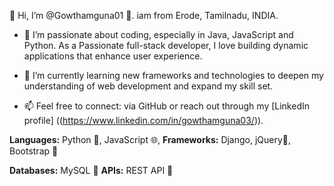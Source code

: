 👋 Hi, I’m @Gowthamguna01 🦄. iam from Erode, Tamilnadu, INDIA.

- 👀 I’m passionate about coding, especially in Java, JavaScript and Python. As a Passionate full-stack developer, I love building dynamic applications that enhance user experience.
  
- 🌱 I’m currently learning new frameworks and technologies to deepen my understanding of web development and expand my skill set.

- 📫 Feel free to connect: via GitHub or reach out through my [LinkedIn profile] ((https://www.linkedin.com/in/gowthamguna03/)).



**Languages:** Python 🐍, JavaScript 🌐, 
**Frameworks:** Django, jQuery📜, Bootstrap 🎨

**Databases:** MySQL 💾
**APIs:** REST API 🔗

